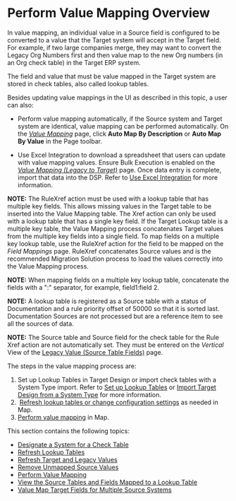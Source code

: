 # Perform Value Mapping Overview

In value mapping, an individual value in a Source field is configured to
be converted to a value that the Target system will accept in the Target
field. For example, if two large companies merge, they may want to
convert the Legacy Org Numbers first and then value map to the new Org
numbers (in an Org check table) in the Target ERP system.

The field and value that must be value mapped in the Target system are
stored in check tables, also called lookup tables.

Besides updating value mappings in the UI as described in this topic, a
user can also:

  - Perform value mapping automatically, if the Source system and Target
    system are identical, value mapping can be performed automatically.
    On the *[Value Mapping](../Page_Desc/Value_Mapping.htm)* page, click
    **Auto Map By Description** or **Auto Map By Value** in the Page
    toolbar.

  - Use Excel Integration to download a spreadsheet that users can
    update with value mapping values. Ensure Bulk Execution is enabled
    on the *[Value Mapping (Legacy to
    Target)](../Page_Desc/Value_Mapping_Legacy_to_Target_H.htm)* page.
    Once data entry is complete, import that data into the DSP. Refer to
    [Use Excel
    Integration](../../../Platform/Excel_Int/Use_Excel_Integration.htm)
    for more information.

**NOTE:** The RuleXref action must be used with a lookup table that has
multiple key fields. This allows missing values in the Target table to
be inserted into the Value Mapping table. The Xref action can only be
used with a lookup table that has a single key field. If the Target
Lookup table is a multiple key table, the Value Mapping process
concatenates Target values from the multiple key fields into a single
field. To map fields on a multiple key lookup table, use the RuleXref
action for the field to be mapped on the
<span style="font-style: italic;">Field Mappings</span> page. RuleXref
concatenates Source values and is the recommended Migration Solution
process to load the values correctly into the Value Mapping process.

<span style="font-weight: bold;">NOTE:</span> When mapping fields on a
multiple key lookup table, concatenate the fields with a ":" separator,
for example, field1:field 2.

<span style="font-weight: bold;">NOTE:</span> A lookup table is
registered as a Source table with a status of Documentation and a rule
priority offset of 50000 so that it is sorted last. Documentation
Sources are not processed but are a reference item to see all the
sources of data.

<span style="font-weight: bold;">NOTE:</span> The Source table and
Source field for the check table for the Rule Xref action are not
automatically set. They must be entered on the
<span style="font-style: italic;">Vertical</span> View of the [Legacy
Value (Source Table
Fields)](../Page_Desc/Legacy_Value_Source_Table_Fields_H.htm) page.

The steps in the value mapping process are:

1.  Set up Lookup Tables in Target Design or import check tables with a
    System Type import. Refer to [Set up Lookup
    Tables](../../Design/Use_Cases/Set_up_a_Simple_Lookup_Table.htm) or
    [Import Target Design from a System
    Type](../../Design/Use_Cases/Import_from_a_System_Type.htm) for more
    information.
2.   [Refresh lookup tables or change configuration
    settings](Refresh_Lookup_Tbls.htm) as needed in Map.
3.  [Perform value mapping](Perform_Value_Mapping.htm) in Map.

This section contains the following topics:

  - [Designate a System for a Check
    Table](Designate_a_System_for_Check_Table.htm)
  - [Refresh Lookup Tables](Refresh_Lookup_Tbls.htm)
  - [Refresh Target and Legacy
    Values](Refresh_Target_and_Legacy_Values.htm)
  - [Remove Unmapped Source Values](Remove_Unmapped_Source_Values.htm)
  - [Perform Value Mapping](Perform_Value_Mapping.htm)
  - [View the Source Tables and Fields Mapped to a Lookup
    Table](View_the_Source_Tables_and_Fields_Mapped_to_a_Lookup_Table.htm)
  - [Value Map Target Fields for Multiple Source
    Systems](Value_Map_Target_Fields_from_Mulitple_Source_Systems.htm)
